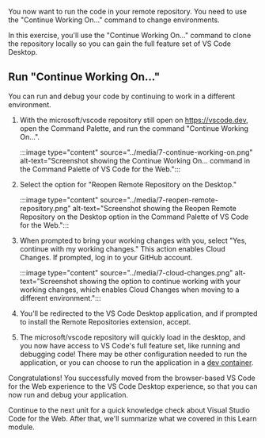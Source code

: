 You now want to run the code in your remote repository. You need to use the "Continue Working On…" command to change environments.

In this exercise, you'll use the "Continue Working On…" command to clone the repository locally so you can gain the full feature set of VS Code Desktop.

## Run "Continue Working On…"

You can run and debug your code by continuing to work in a different environment.

1. With the microsoft/vscode repository still open on https://vscode.dev, open the Command Palette, and run the command "Continue Working On…".

    :::image type="content" source="../media/7-continue-working-on.png" alt-text="Screenshot showing the Continue Working On... command in the Command Palette of VS Code for the Web.":::
 
2. Select the option for "Reopen Remote Repository on the Desktop." 

    :::image type="content" source="../media/7-reopen-remote-repository.png" alt-text="Screenshot showing the Reopen Remote Repository on the Desktop option in the Command Palette of VS Code for the Web.":::
 
3. When prompted to bring your working changes with you, select "Yes, continue with my working changes." This action enables Cloud Changes. If prompted, log in to your GitHub account.

    :::image type="content" source="../media/7-cloud-changes.png" alt-text="Screenshot showing the option to continue working with your working changes, which enables Cloud Changes when moving to a different environment.":::
 
4. You'll be redirected to the VS Code Desktop application, and if prompted to install the Remote Repositories extension, accept.
5. The microsoft/vscode repository will quickly load in the desktop, and you now have access to VS Code's full feature set, like running and debugging code! There may be other configuration needed to run the application, or you can choose to run the application in a [dev container](https://code.visualstudio.com/docs/devcontainers/containers).

Congratulations! You successfully moved from the browser-based VS Code for the Web experience to the VS Code Desktop experience, so that you can now run and debug your application.

Continue to the next unit for a quick knowledge check about Visual Studio Code for the Web. After that, we'll summarize what we covered in this Learn module.